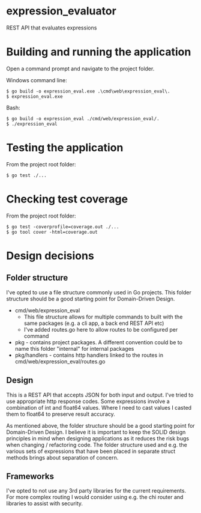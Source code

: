 # expression_evaluator

REST API that evaluates expressions

# Building and running the application

Open a command prompt and navigate to the project folder.

Windows command line:

```console
$ go build -o expression_eval.exe .\cmd\web\expression_eval\.
$ expression_eval.exe
```

Bash:

```console
$ go build -o expression_eval ./cmd/web/expression_eval/.
$ ./expression_eval
```

# Testing the application

From the project root folder:

```console
$ go test ./...
```

# Checking test coverage

From the project root folder:

```console
$ go test -coverprofile=coverage.out ./...
$ go tool cover -html=coverage.out
```

# Design decisions

## Folder structure

I've opted to use a file structure commonly used in Go projects. This folder structure should be a good starting point for Domain-Driven Design.

- cmd/web/expression_eval
  - This file structure allows for multiple commands to built with the same packages (e.g. a cli app, a back end REST API etc)
  - I've added routes.go here to allow routes to be configured per command
- pkg - contains project packages. A different convention could be to name this folder "internal" for internal packages
- pkg/handlers - contains http handlers linked to the routes in cmd/web/expression_eval/routes.go

## Design

This is a REST API that accepts JSON for both input and output. I've tried to use appropriate http response codes. Some expressions involve a combination of int and float64 values. Where I need to cast values I casted them to float64 to preserve result accuracy.

As mentioned above, the folder structure should be a good starting point for Domain-Driven Design. I believe it is important to keep the SOLID design principles in mind when designing applications as it reduces the risk bugs when changing / refactoring code. The folder structure used and e.g. the various sets of expressions that have been placed in separate struct methods brings about separation of concern.

## Frameworks

I've opted to not use any 3rd party libraries for the current requirements. For more complex routing I would consider using e.g. the chi router and libraries to assist with security.
